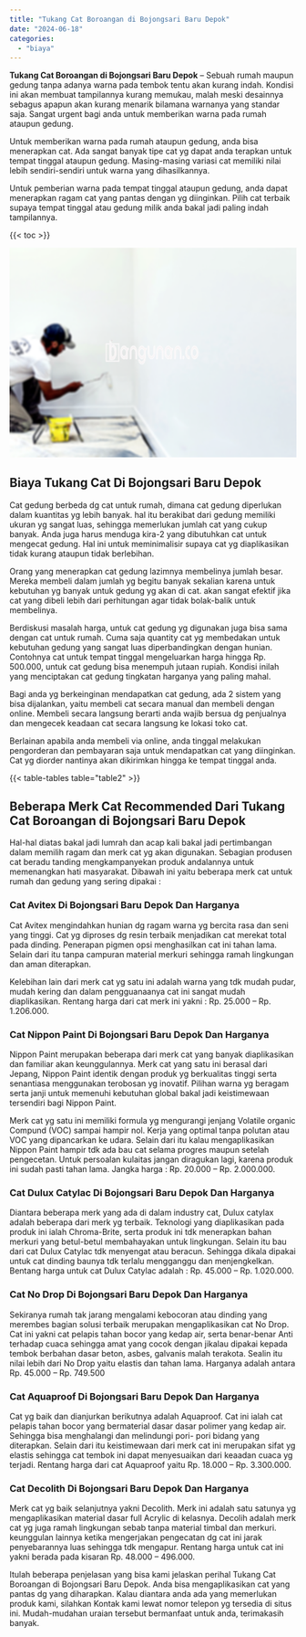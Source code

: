 ```yaml
---
title: "Tukang Cat Boroangan di Bojongsari Baru Depok"
date: "2024-06-18"
categories: 
  - "biaya"
---
```


**Tukang Cat Boroangan di Bojongsari Baru Depok** – Sebuah rumah maupun gedung tanpa adanya warna pada tembok tentu akan kurang indah. Kondisi ini akan membuat tampilannya kurang memukau, malah meski desainnya sebagus apapun akan kurang menarik bilamana warnanya yang standar saja. Sangat urgent bagi anda untuk memberikan warna pada rumah ataupun gedung.

Untuk memberikan warna pada rumah ataupun gedung, anda bisa menerapkan cat. Ada sangat banyak tipe cat yg dapat anda terapkan untuk tempat tinggal ataupun gedung. Masing-masing variasi cat memiliki nilai lebih sendiri-sendiri untuk warna yang dihasilkannya.

Untuk pemberian warna pada tempat tinggal ataupun gedung, anda dapat menerapkan ragam cat yang pantas dengan yg diinginkan. Pilih cat terbaik supaya tempat tinggal atau gedung milik anda bakal jadi paling indah tampilannya.

{{< toc >}}

![Tukang Cat Boroangan di Bojongsari Baru Depok](/images/jasa-cat-murah41.png)

## Biaya Tukang Cat Di Bojongsari Baru Depok

Cat gedung berbeda dg cat untuk rumah, dimana cat gedung diperlukan dalam kuantitas yg lebih banyak. hal itu berakibat dari gedung memiliki ukuran yg sangat luas, sehingga memerlukan jumlah cat yang cukup banyak. Anda juga harus menduga kira-2 yang dibutuhkan cat untuk mengecat gedung. Hal ini untuk meminimalisir supaya cat yg diaplikasikan tidak kurang ataupun tidak berlebihan.

Orang yang menerapkan cat gedung lazimnya membelinya jumlah besar. Mereka membeli dalam jumlah yg begitu banyak sekalian karena untuk kebutuhan yg banyak untuk gedung yg akan di cat. akan sangat efektif jika cat yang dibeli lebih dari perhitungan agar tidak bolak-balik untuk membelinya.

Berdiskusi masalah harga, untuk cat gedung yg digunakan juga bisa sama dengan cat untuk rumah. Cuma saja quantity cat yg membedakan untuk kebutuhan gedung yang sangat luas diperbandingkan dengan hunian. Contohnya cat untuk tempat tinggal mengeluarkan harga hingga Rp. 500.000, untuk cat gedung bisa menempuh jutaan rupiah. Kondisi inilah yang menciptakan cat gedung tingkatan harganya yang paling mahal.

Bagi anda yg berkeinginan mendapatkan cat gedung, ada 2 sistem yang bisa dijalankan, yaitu membeli cat secara manual dan membeli dengan online. Membeli secara langsung berarti anda wajib bersua dg penjualnya dan mengecek keadaan cat secara langsung ke lokasi toko cat.

Berlainan apabila anda membeli via online, anda tinggal melakukan pengorderan dan pembayaran saja untuk mendapatkan cat yang diinginkan. Cat yg diorder nantinya akan dikirimkan hingga ke tempat tinggal anda.

{{< table-tables table="table2" >}}

## Beberapa Merk Cat Recommended Dari Tukang Cat Boroangan di Bojongsari Baru Depok

Hal-hal diatas bakal jadi lumrah dan acap kali bakal jadi pertimbangan dalam memilih ragam dan merk cat yg akan digunakan. Sebagian produsen cat beradu tanding mengkampanyekan produk andalannya untuk memenangkan hati masyarakat. Dibawah ini yaitu beberapa merk cat untuk rumah dan gedung yang sering dipakai :

### Cat Avitex Di Bojongsari Baru Depok Dan Harganya

Cat Avitex mengindahkan hunian dg ragam warna yg bercita rasa dan seni yang tinggi. Cat yg diproses dg resin terbaik menjadikan cat merekat total pada dinding. Penerapan pigmen opsi menghasilkan cat ini tahan lama. Selain dari itu tanpa campuran material merkuri sehingga ramah lingkungan dan aman diterapkan.

Kelebihan lain dari merk cat yg satu ini adalah warna yang tdk mudah pudar, mudah kering dan dalam pengguanaanya cat ini sangat mudah diaplikasikan. Rentang harga dari cat merk ini yakni : Rp. 25.000 – Rp. 1.206.000.

### Cat Nippon Paint Di Bojongsari Baru Depok Dan Harganya

Nippon Paint merupakan beberapa dari merk cat yang banyak diaplikasikan dan familiar akan keunggulannya. Merk cat yang satu ini berasal dari Jepang, Nippon Paint identik dengan produk yg berkualitas tinggi serta senantiasa menggunakan terobosan yg inovatif. Pilihan warna yg beragam serta janji untuk memenuhi kebutuhan global bakal jadi keistimewaan tersendiri bagi Nippon Paint.

Merk cat yg satu ini memiliki formula yg mengurangi jenjang Volatile organic Compund (VOC) sampai hampir nol. Kerja yang optimal tanpa polutan atau VOC yang dipancarkan ke udara. Selain dari itu kalau mengaplikasikan Nippon Paint hampir tdk ada bau cat selama progres maupun setelah pengecetan. Untuk persoalan kulaitas jangan diragukan lagi, karena produk ini sudah pasti tahan lama. Jangka harga : Rp. 20.000 – Rp. 2.000.000.

### Cat Dulux Catylac Di Bojongsari Baru Depok Dan Harganya

Diantara beberapa merk yang ada di dalam industry cat, Dulux catylax adalah beberapa dari merk yg terbaik. Teknologi yang diaplikasikan pada produk ini ialah Chroma-Brite, serta produk ini tdk menerapkan bahan merkuri yang betul-betul membahayakan untuk lingkungan. Selain itu bau dari cat Dulux Catylac tdk menyengat atau beracun. Sehingga dikala dipakai untuk cat dinding baunya tdk terlalu mengganggu dan menjengkelkan. Bentang harga untuk cat Dulux Catylac adalah : Rp. 45.000 – Rp. 1.020.000.

### Cat No Drop Di Bojongsari Baru Depok Dan Harganya

Sekiranya rumah tak jarang mengalami kebocoran atau dinding yang merembes bagian solusi terbaik merupakan mengaplikasikan cat No Drop. Cat ini yakni cat pelapis tahan bocor yang kedap air, serta benar-benar Anti terhadap cuaca sehingga amat yang cocok dengan jikalau dipakai kepada tembok berbahan dasar beton, asbes, galvanis malah terakota. Sealin itu nilai lebih dari No Drop yaitu elastis dan tahan lama. Harganya adalah antara Rp. 45.000 – Rp. 749.500

### Cat Aquaproof Di Bojongsari Baru Depok Dan Harganya

Cat yg baik dan dianjurkan berikutnya adalah Aquaproof. Cat ini ialah cat pelapis tahan bocor yang bermaterial dasar dasar polimer yang kedap air. Sehingga bisa menghalangi dan melindungi pori- pori bidang yang diterapkan. Selain dari itu keistimewaan dari merk cat ini merupakan sifat yg elastis sehingga cat tembok ini dapat menyesuaikan dari keaadan cuaca yg terjadi. Rentang harga dari cat Aquaproof yaitu Rp. 18.000 – Rp. 3.300.000.

### Cat Decolith Di Bojongsari Baru Depok Dan Harganya

Merk cat yg baik selanjutnya yakni Decolith. Merk ini adalah satu satunya yg mengaplikasikan material dasar full Acrylic di kelasnya. Decolih adalah merk cat yg juga ramah lingkungan sebab tanpa material timbal dan merkuri. keunggulan lainnya ketika mengerjakan pengecatan dg cat ini jarak penyebarannya luas sehingga tdk mengapur. Rentang harga untuk cat ini yakni berada pada kisaran Rp. 48.000 – 496.000.

Itulah beberapa penjelasan yang bisa kami jelaskan perihal Tukang Cat Boroangan di Bojongsari Baru Depok. Anda bisa mengaplikasikan cat yang pantas dg yang diharapkan. Kalau diantara anda ada yang memerlukan produk kami, silahkan Kontak kami lewat nomor telepon yg tersedia di situs ini. Mudah-mudahan uraian tersebut bermanfaat untuk anda, terimakasih banyak.
